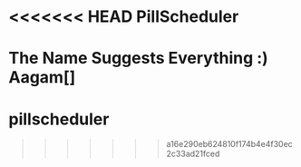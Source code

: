 <<<<<<< HEAD
PillScheduler
=============
The Name Suggests Everything :)
Aagam[]
=======
pillscheduler
=============
>>>>>>> a16e290eb624810f174b4e4f30ec2c33ad21fced
